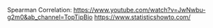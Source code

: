 
Spearman Correlation:
https://www.youtube.com/watch?v=JwNwbu-g2m0&ab_channel=TopTipBio
https://www.statisticshowto.com/